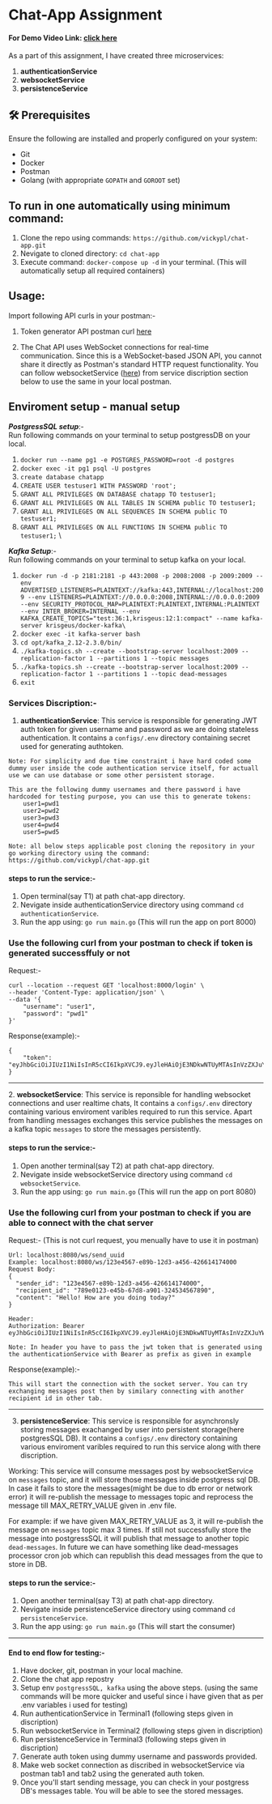 
# Chat-App Assignment

#### For Demo Video Link: [click here](https://drive.google.com/file/d/1-oA630KvQcyz7j_tibO6LIVgW94PTzmc/view?usp=sharing)

As a part of this assignment, I have created three microservices:

1. **authenticationService**
2. **websocketService**
3. **persistenceService**

## 🛠 Prerequisites

Ensure the following are installed and properly configured on your system:

- Git
- Docker
- Postman
- Golang (with appropriate `GOPATH` and `GOROOT` set)

## To run in one automatically using minimum command:
1. Clone the repo using commands: `https://github.com/vickypl/chat-app.git`
2. Nevigate to cloned directory: `cd chat-app`
3. Execute command: `docker-compose up -d` in your terminal.
(This will automatically setup all required containers)


## Usage:
Import following API curls in your postman:-
1. Token generator API postman curl [here](#collection)

2. The Chat API uses WebSocket connections for real-time communication. Since this is a WebSocket-based JSON API, you cannot share it directly as Postman's standard HTTP request functionality. You can follow websocketService ([here](#websocketService)) from service discription section below to use the same in your local postman.

## Enviroment setup - manual setup
***PostgressSQL setup***:- \
Run following commands on your terminal
to setup postgressDB on your local.
1. `docker run --name pg1 -e POSTGRES_PASSWORD=root -d postgres`
2. `docker exec -it pg1 psql -U postgres`
3. `create database chatapp`
4. `CREATE USER testuser1 WITH PASSWORD 'root';`
5. `GRANT ALL PRIVILEGES ON DATABASE chatapp TO testuser1;`
6. `GRANT ALL PRIVILEGES ON ALL TABLES IN SCHEMA public TO testuser1;`
7. `GRANT ALL PRIVILEGES ON ALL SEQUENCES IN SCHEMA public TO testuser1;`
8. `GRANT ALL PRIVILEGES ON ALL FUNCTIONS IN SCHEMA public TO testuser1;`
\

***Kafka Setup***:- \
Run following commands on your terminal
to setup kafka on your local.
1. `docker run -d -p 2181:2181 -p 443:2008 -p 2008:2008 -p 2009:2009 --env ADVERTISED_LISTENERS=PLAINTEXT://kafka:443,INTERNAL://localhost:2009 --env LISTENERS=PLAINTEXT://0.0.0.0:2008,INTERNAL://0.0.0.0:2009 --env SECURITY_PROTOCOL_MAP=PLAINTEXT:PLAINTEXT,INTERNAL:PLAINTEXT --env INTER_BROKER=INTERNAL --env KAFKA_CREATE_TOPICS="test:36:1,krisgeus:12:1:compact" --name kafka-server krisgeus/docker-kafka\`
2. `docker exec -it kafka-server bash`
3. `cd opt/kafka_2.12-2.3.0/bin/`
4. `./kafka-topics.sh --create --bootstrap-server localhost:2009 --replication-factor 1 --partitions 1 --topic messages`
5. `./kafka-topics.sh --create --bootstrap-server localhost:2009 --replication-factor 1 --partitions 1 --topic dead-messages`
6. `exit`


### Services Discription:-
1. **authenticationService**: This service is responsible for generating JWT auth token for given username and password as we are doing stateless authentication. It contains a `configs/.env` directory containing secret used for generating authtoken.

```
Note: For simplicity and due time constraint i have hard coded some dummy user inside the code authentication service itself, for actuall use we can use database or some other persistent storage.

This are the following dummy usernames and there password i have hardcoded for testing purpose, you can use this to generate tokens:
	user1=pwd1
	user2=pwd2
	user3=pwd3
	user4=pwd4
	user5=pwd5
```

`Note: all below steps applicable post cloning the repository in your go working directory using the command: https://github.com/vickypl/chat-app.git` 


#### steps to run the service:-
1. Open terminal(say T1) at path chat-app directory.
2. Nevigate inside authenticationService directory using 
   command `cd authenticationService`.
3. Run the app using: `go run main.go` (This will run the app on port 8000)

### Use the following curl from your postman to check if token is generated successffuly or not
Request:-
<a id="collection"></a>
```
curl --location --request GET 'localhost:8000/login' \
--header 'Content-Type: application/json' \
--data '{
    "username": "user1",
    "password": "pwd1"
}'
```
Response(example):-
```
{
    "token": "eyJhbGciOiJIUzI1NiIsInR5cCI6IkpXVCJ9.eyJleHAiOjE3NDkwNTUyMTAsInVzZXJuYW1lIjoidXNlcjEifQ.I_mWqo_SNP6yfYZDnJrM6Yo3wC3RIqcF_9v_wbvBLuI"
}
```
---
<a id="websocketService"></a>
2. **websocketService**: This service is reponsible for handling websocket connections and user realtime chats, It contains a `configs/.env` directory containing various enviroment varibles required to run this service. Apart from handling messages exchanges this service publishes the messages on a kafka topic `messages` to store the messages persistently.
#### steps to run the service:-
1. Open another terminal(say T2) at path chat-app directory.
2. Nevigate inside websocketService directory using 
   command `cd websocketService`.
3. Run the app using: `go run main.go` (This will run the app on port 8080)

### Use the following curl from your postman to check if you are able to connect with the chat server
Request:- (This is not curl request, you menually have to use it in postman)
```
Url: localhost:8080/ws/send_uuid
Example: localhost:8080/ws/123e4567-e89b-12d3-a456-426614174000
Request Body:
{
  "sender_id": "123e4567-e89b-12d3-a456-426614174000",
  "recipient_id": "789e0123-e45b-67d8-a901-324534567890",
  "content": "Hello! How are you doing today?"
}

Header:
Authorization: Bearer eyJhbGciOiJIUzI1NiIsInR5cCI6IkpXVCJ9.eyJleHAiOjE3NDkwNTUyMTAsInVzZXJuYW1lIjoidXNlcjEifQ.I_mWqo_SNP6yfYZDnJrM6Yo3wC3RIqcF_9v_wbvBLuI

Note: In header you have to pass the jwt token that is generated using the authenticationService with Bearer as prefix as given in example
```
Response(example):-
```
This will start the connection with the socket server. You can try exchanging messages post then by similary connecting with another recipient id in other tab.
```
---
3. **persistenceService**: This service is responsible for asynchronsly storing messages exachanged by user into persistent storage(here postgresSQL DB). It contains a `configs/.env` directory containing various enviroment varibles required to run this service along with there discription.

Working: This service will consume messages post by websocketService on `messages` topic, and it will store those messages inside postgress sql DB. In case it fails to store the messages(might be due to db error or network error) it will re-publish the message to messages topic and reprocess the message till MAX_RETRY_VALUE given in .env file.

For example: if we have given MAX_RETRY_VALUE as 3, it will re-publish the message on `messages` topic max 3 times. If still not successfully store the message into postgressSQL it will publish that message to another topic `dead-messages`. In future we can have something like dead-messages processor cron job which can republish this dead messages from the que to store in DB.

#### steps to run the service:-
1. Open another terminal(say T3) at path chat-app directory.
2. Nevigate inside persistenceService directory using 
   command `cd persistenceService`.
3. Run the app using: `go run main.go` (This will start the consumer)

---
#### End to end flow for testing:-
1. Have docker, git, postman in your local machine.
2. Clone the chat app repostry
3. Setup env `postgressSQL, kafka` using the above steps. (using the same commands will be more quicker and useful since i have given that as per .env variables i used for testing)
4. Run authenticationService in Terminal1 (following steps given in discription)
5. Run websocketService in Terminal2 (following steps given in discription)
6. Run persistenceService in Terminal3 (following steps given in discription)
7. Generate auth token using dummy username and passwords provided.
8. Make web socket connection as discribed in websocketService via postman tab1 and tab2 using the generated auth token.
9. Once you'll start sending message, you can check in your postgress DB's messages table. You will be able to see the stored messages.
